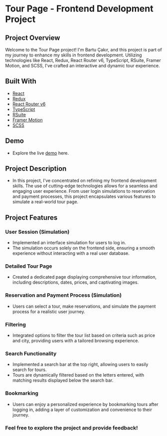 # Tour Page - Frontend Development Project

## Project Overview

Welcome to the Tour Page project! I'm Bartu Çakır, and this project is part of my journey to enhance my skills in frontend development. Utilizing technologies like React, Redux, React Router v6, TypeScript, RSuite, Framer Motion, and SCSS, I've crafted an interactive and dynamic tour experience.

## Built With

- [React](https://reactjs.org)
- [Redux](https://redux.js.org/)
- [React Router v6](https://reactrouter.com/en/main)
- [TypeScript](https://www.typescriptlang.org/)
- [RSuite](https://rsuitejs.com/)
- [Framer Motion](https://www.framer.com/motion/)
- [SCSS](https://sass-lang.com/)

## Demo

- Explore the live [demo](https://bartutourproject.netlify.app/) here.

## Project Description

- In this project, I've concentrated on refining my frontend development skills. The use of cutting-edge technologies allows for a seamless and engaging user experience. From user login simulations to reservation and payment processes, this project encapsulates various features to simulate a real-world tour page.

## Project Features
 
### User Session (Simulation)
- Implemented an interface simulation for users to log in.
- The simulation occurs solely on the frontend side, ensuring a smooth experience without interacting with a real user database.
### Detailed Tour Page
- Created a dedicated page displaying comprehensive tour information, including descriptions, dates, prices, and captivating images.
### Reservation and Payment Process (Simulation)
- Users can select a tour, make reservations, and simulate the payment process for a realistic user journey.
### Filtering
- Integrated options to filter the tour list based on criteria such as price and city, providing users with a tailored browsing experience.
### Search Functionality
- Implemented a search bar at the top right, allowing users to easily search for tours.
- Tours are dynamically filtered based on the letters entered, with matching results displayed below the search bar.
### Bookmarking
- Users can enjoy a personalized experience by bookmarking tours after logging in, adding a layer of customization and convenience to their journey.

### Feel free to explore the project and provide feedback!





